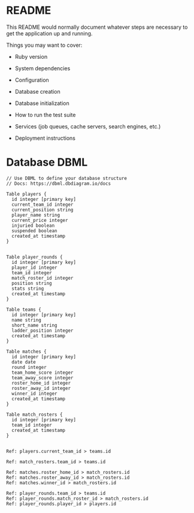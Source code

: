# README

This README would normally document whatever steps are necessary to get the
application up and running.

Things you may want to cover:

* Ruby version

* System dependencies

* Configuration

* Database creation

* Database initialization

* How to run the test suite

* Services (job queues, cache servers, search engines, etc.)

* Deployment instructions

# Database DBML
``````
// Use DBML to define your database structure
// Docs: https://dbml.dbdiagram.io/docs

Table players {
  id integer [primary key]
  current_team_id integer
  current_position string
  player_name string
  current_price integer
  injuried boolean
  suspended boolean
  created_at timestamp 
}


Table player_rounds {
  id integer [primary key]
  player_id integer
  team_id integer
  match_roster_id integer
  position string
  stats string
  created_at timestamp 
}

Table teams {
  id integer [primary key]
  name string
  short_name string
  ladder_position integer
  created_at timestamp
}

Table matches {
  id integer [primary key]
  date date
  round integer
  team_home_score integer
  team_away_score integer
  roster_home_id integer
  roster_away_id integer
  winner_id integer
  created_at timestamp
}

Table match_rosters {
  id integer [primary key]
  team_id integer
  created_at timestamp
}


Ref: players.current_team_id > teams.id

Ref: match_rosters.team_id > teams.id

Ref: matches.roster_home_id > match_rosters.id
Ref: matches.roster_away_id > match_rosters.id
Ref: matches.winner_id > match_rosters.id

Ref: player_rounds.team_id > teams.id
Ref: player_rounds.match_roster_id > match_rosters.id
Ref: player_rounds.player_id > players.id

``````
